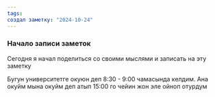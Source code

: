 ```yaml
---
tags: 
создал заметку: "2024-10-24"
---
```

### Начало записи заметок
Сегодня я начал поделиться со своими мыслями и записать на эту заметку

Бугун университетге окуюн деп 8:30 - 9:00 чамасында келдим. Ана окуйм мына окуйм деп атып 15:00 го чейин жон эле  ойноп отурдум 

